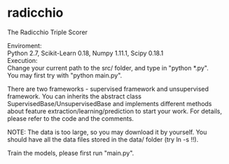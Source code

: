 # radicchio
The Radicchio Triple Scorer  
  
Enviroment:  
	Python 2.7, Scikit-Learn 0.18, Numpy 1.11.1, Scipy 0.18.1   
Execution:  
	Change your current path to the src/ folder, and type in "python *.py".  
	You may first try with "python main.py".  

There are two frameworks - supervised framework and unsupervised framework.  You can inherits the abstract class SupervisedBase/UnsupervisedBase and implements different methods about feature extraction/learning/prediction to start your work. For details, please refer to the code and the comments.  

NOTE: The data is too large, so you may download it by yourself. You should have all the data files stored in the data/ folder (try ln -s !!).  

Train the models, please first run "main.py".  
